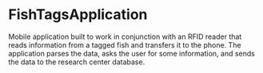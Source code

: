 # FishTagsApplication
Mobile application built to work in conjunction with an RFID reader that reads information from a tagged fish and transfers it to the phone. The application parses the data, asks the user for some information, and sends the data to the research center database.
